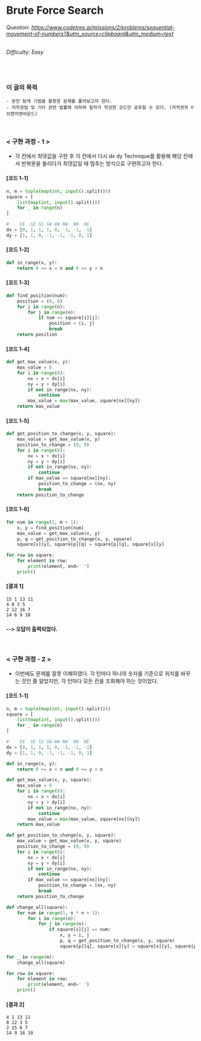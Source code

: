# Brute Force Search
###### Question: https://www.codetree.ai/missions/2/problems/sequential-movement-of-numbers?&utm_source=clipboard&utm_medium=text
###### Difficulty: Easy
<br/>

### 이 글의 목적
    - 완전 탐색 기법을 활용한 문제를 풀어보고자 한다.
    - 저작권법 및 기타 관련 법률에 의하여 필자가 작성한 코드만 공유할 수 있다. (저작권자 © 브랜치앤바운드)
<br/>

### < 구현 과정 - 1 >
- 각 칸에서 최댓값을 구한 후 각 칸에서 다시 dx dy Technique를 활용해 해당 칸에서 반복문을 돌리다가 최댓값일 때 멈추는 방식으로 구현하고자 한다.
#### [코드 1-1]
```python
n, m = tuple(map(int, input().split()))
square = [
    list(map(int, input().split()))
    for _ in range(n)
]

#    EE  SE SS SW WW NW  NN  NE
dx = [0, 1, 1, 1, 0, -1, -1, -1]
dy = [1, 1, 0, -1, -1, -1, 0, 1]
```
#### [코드 1-2]
```python
def in_range(x, y):
    return 0 <= x < n and 0 <= y < n
```
#### [코드 1-3]
```python
def find_position(num):
    position = (0, 0)
    for i in range(n):
        for j in range(n):
            if num == square[i][j]:
                position = (i, j)
                break
    return position
```
#### [코드 1-4]
```python
def get_max_value(x, y):
    max_value = 0
    for i in range(8):
        nx = x + dx[i]
        ny = y + dy[i]
        if not in_range(nx, ny):
            continue
        max_value = max(max_value, square[nx][ny])
    return max_value
```
#### [코드 1-5]
```python
def get_position_to_change(x, y, square):
    max_value = get_max_value(x, y)
    position_to_change = (0, 0)
    for i in range(8):
        nx = x + dx[i]
        ny = y + dy[i]
        if not in_range(nx, ny):
            continue
        if max_value == square[nx][ny]:
            position_to_change = (nx, ny)
            break
    return position_to_change
```
#### [코드 1-6]
```python
for num in range(1, m + 1):
    x, y = find_position(num)
    max_value = get_max_value(x, y)
    p, q = get_position_to_change(x, y, square)
    square[x][y], square[p][q] = square[p][q], square[x][y]

for row in square:
    for element in row:
        print(element, end=' ')
    print()
```
#### [결과 1]
```plaintext
15 1 13 11 
4 8 3 5 
2 12 16 7 
14 6 9 10
```
#### --> 오답이 출력되었다. 
<br/>

### < 구현 과정 - 2 >
- 이번에도 문제를 잘못 이해하였다. 각 턴마다 하나의 숫자를 기준으로 위치를 바꾸는 것인 줄 알았지만, 각 턴마다 모든 칸을 조회해야 하는 것이었다.
#### [코드 1-1]
```python
n, m = tuple(map(int, input().split()))
square = [
    list(map(int, input().split()))
    for _ in range(n)
]

#    EE  SE SS SW WW NW  NN  NE
dx = [0, 1, 1, 1, 0, -1, -1, -1]
dy = [1, 1, 0, -1, -1, -1, 0, 1]

def in_range(x, y):
    return 0 <= x < n and 0 <= y < n

def get_max_value(x, y, square):
    max_value = 0
    for i in range(8):
        nx = x + dx[i]
        ny = y + dy[i]
        if not in_range(nx, ny):
            continue
        max_value = max(max_value, square[nx][ny])
    return max_value

def get_position_to_change(x, y, square):
    max_value = get_max_value(x, y, square)
    position_to_change = (0, 0)
    for i in range(8):
        nx = x + dx[i]
        ny = y + dy[i]
        if not in_range(nx, ny):
            continue
        if max_value == square[nx][ny]:
            position_to_change = (nx, ny)
            break
    return position_to_change

def change_all(square):
    for num in range(1, n * n + 1):
        for i in range(n):
            for j in range(n):
                if square[i][j] == num:
                    x, y = i, j
                    p, q = get_position_to_change(x, y, square)
                    square[p][q], square[x][y] = square[x][y], square[p][q]

for _ in range(m):
    change_all(square)

for row in square:
    for element in row:
        print(element, end=' ')
    print()
```
#### [결과 2]
```plaintext
4 1 13 11 
8 12 3 5 
2 15 6 7 
14 9 16 10
```
